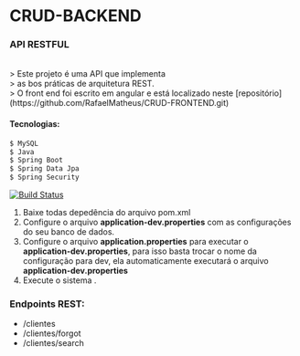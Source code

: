 # CRUD-BACKEND

### API RESTFUL

</br>
> Este projeto é uma API que implementa </br>
> as bos práticas de arquitetura REST.</br>
> O front end foi escrito em angular e está localizado neste [repositório](https://github.com/RafaelMatheus/CRUD-FRONTEND.git)
</br>


#### Tecnologias:
```sh
$ MySQL
$ Java
$ Spring Boot
$ Spring Data Jpa
$ Spring Security
```

[![Build Status](https://travis-ci.org/joemccann/dillinger.svg?branch=master)](https://travis-ci.org/joemccann/dillinger)

1. Baixe todas depedência do arquivo pom.xml
2. Configure o arquivo **application-dev.properties** com as configurações do seu banco de dados.
3. Configure o arquivo **application.properties** para executar o **application-dev.properties**, para isso basta trocar o nome da configuração para dev, ela automaticamente executará o arquivo **application-dev.properties**
3. Execute o sistema .

### Endpoints REST:
* /clientes
* /clientes/forgot
* /clientes/search



